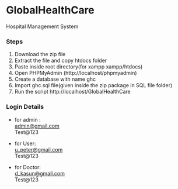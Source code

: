 # GlobalHealthCare
Hospital Management System


### Steps
1. Download the zip file
2. Extract the file and copy htdocs folder
3. Paste inside root directory(for xampp xampp/htdocs)
4. Open PHPMyAdmin (http://localhost/phpmyadmin)
5. Create a database with name ghc
6. Import ghc.sql file(given inside the zip package in SQL file folder)
7. Run the script http://localhost/GlobalHealthCare

### Login Details
- for admin : <br>
admin@gmail.com<br>Test@123

- for User: <br>
u_peter@gmail.com<br>Test@123

- for Doctor: <br>
d_kasun@gmail.com<br>Test@123
